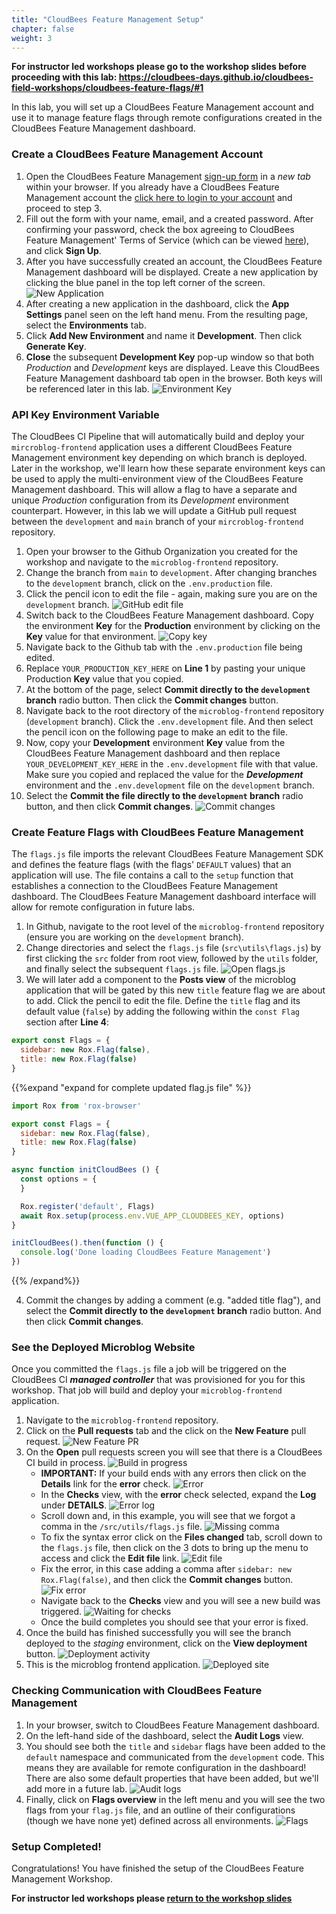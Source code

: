 ```yaml
---
title: "CloudBees Feature Management Setup"
chapter: false
weight: 3
--- 
```


**For instructor led workshops please go to the workshop slides before proceeding with this lab: https://cloudbees-days.github.io/cloudbees-field-workshops/cloudbees-feature-flags/#1**

In this lab, you will set up a CloudBees Feature Management account and use it to manage feature flags through remote configurations created in the CloudBees Feature Management dashboard.

### Create a CloudBees Feature Management Account

1. Open the CloudBees Feature Management [sign-up form](https://rollout.io/sign-up/) in a _new tab_ within your browser. If you already have a CloudBees Feature Management account the [click here to login to your account](https://app.rollout.io/login) and proceed to step 3.
2. Fill out the form with your name, email, and a created password. After confirming your password, check the box agreeing to CloudBees Feature Management' Terms of Service (which can be viewed [here](https://docs.cloudbees.com/docs/cloudbees-common/latest/subscription-agreement/)), and click **Sign Up**.
3. After you have successfully created an account, the CloudBees Feature Management dashboard will be displayed. Create a new application by clicking the blue panel in the top left corner of the screen. ![New Application](images/new-application.png?width=70pc)
4. After creating a new application in the dashboard, click the **App Settings** panel seen on the left hand menu. From the resulting page, select the **Environments** tab.
5. Click **Add New Environment** and name it **Development**. Then click **Generate Key**.
6. **Close** the subsequent **Development Key** pop-up window so that both _Production_ and _Development_ keys are displayed. Leave this CloudBees Feature Management dashboard tab open in the browser. Both keys will be referenced later in this lab.
![Environment Key](images/CBFMEnvKey.png?width=70pc)

### API Key Environment Variable

The CloudBees CI Pipeline that will automatically build and deploy your `mircroblog-frontend` application uses a different CloudBees Feature Management environment key depending on which branch is deployed. Later in the workshop, we'll learn how these separate environment keys can be used to apply the multi-environment view of the CloudBees Feature Management dashboard. This will allow a flag to have a separate and unique *Production* configuration from its *Development* environment counterpart. However, in this lab we will update a GitHub pull request between the `development` and `main` branch of your  `mircroblog-frontend` repository.

1. Open your browser to the Github Organization you created for the workshop and navigate to the `microblog-frontend` repository.
2. Change the branch from `main` to `development`. After changing branches to the `development` branch, click on the `.env.production` file.
3. Click the pencil icon to edit the file - again, making sure you are on the `development` branch. ![GitHub edit file](images/pencilEdit.png?width=50pc)
1. Switch back to the CloudBees Feature Management dashboard. Copy the environment **Key** for the **Production** environment by clicking on the **Key** value for that environment. ![Copy key](images/copy-key.png?width=50pc)
2. Navigate back to the Github tab with the `.env.production` file being edited.
3. Replace `YOUR_PRODUCTION_KEY_HERE` on **Line 1** by pasting your unique Production **Key** value that you copied.
4. At the bottom of the page, select **Commit directly to the `development` branch** radio button. Then click the **Commit changes** button.
5. Navigate back to the root directory of the `microblog-frontend` repository (`development` branch). Click the `.env.development` file. And then select the pencil icon on the following page to make an edit to the file.
6. Now, copy your **Development** environment **Key** value from the CloudBees Feature Management dashboard and then replace `YOUR_DEVELOPMENT_KEY_HERE` in the `.env.development` file with that value. Make sure you copied and replaced the value for the ***Development*** environment and the `.env.development` file on the `development` branch.
7. Select the **Commit the file directly to the `development` branch** radio button, and then click **Commit changes**.
![Commit changes](images/commitChanges.png?width=50pc)

### Create Feature Flags with CloudBees Feature Management

The `flags.js` file imports the relevant CloudBees Feature Management SDK and defines the feature flags (with the flags' `DEFAULT` values) that an application will use. The file contains a call to the `setup` function that establishes a connection to the CloudBees Feature Management dashboard. The CloudBees Feature Management dashboard interface will allow for remote configuration in future labs.

1. In Github, navigate to the root level of the `microblog-frontend` repository (ensure you are working on the `development` branch).
2. Change directories and select the `flags.js` file (`src\utils\flags.js`) by first clicking the `src` folder from root view, followed by the `utils` folder, and finally select the subsequent `flags.js` file. ![Open flags.js](images/open-flags-js.png?width=60pc)
3. We will later add a component to the **Posts view** of the microblog application that will be gated by this new `title` feature flag we are about to add. Click the pencil to edit the file. Define the `title` flag and its default value (`false`) by adding the following within the `const Flag` section after **Line 4**:
```javascript
export const Flags = {
  sidebar: new Rox.Flag(false),
  title: new Rox.Flag(false)
}
```

{{%expand "expand for complete updated flag.js file" %}}

```javascript
import Rox from 'rox-browser'

export const Flags = {
  sidebar: new Rox.Flag(false),
  title: new Rox.Flag(false)
}

async function initCloudBees () {
  const options = {
  }

  Rox.register('default', Flags)
  await Rox.setup(process.env.VUE_APP_CLOUDBEES_KEY, options)
}

initCloudBees().then(function () {
  console.log('Done loading CloudBees Feature Management')
})
```
{{% /expand%}}

4. Commit the changes by adding a comment (e.g. "added title flag"), and select the **Commit directly to the `development` branch** radio button. And then click **Commit changes**.


### See the Deployed Microblog Website

Once you committed the `flags.js` file a job will be triggered on the CloudBees CI ***managed controller*** that was provisioned for you for this workshop. That job will build and deploy your `microblog-frontend` application.

1. Navigate to the `microblog-frontend` repository.
2. Click on the **Pull requests** tab and the click on the **New Feature** pull request. ![New Feature PR](new-feature-pr.png?width=50pc)
3. On the **Open** pull requests screen you will see that there is a CloudBees CI build in process. ![Build in progress](images/building.png?width=50pc)
   - **IMPORTANT:** If your build ends with any errors then click on the **Details** link for the **error** check. ![Error](images/pr-error.png?width=50pc)
   - In the **Checks** view, with the **error** check selected, expand the **Log** under **DETAILS**. ![Error log](images/error-log.png?width=50pc)
   - Scroll down and, in this example, you will see that we forgot a comma in the `/src/utils/flags.js` file. ![Missing comma](images/missing-comma.png?width=50pc)
   - To fix the syntax error click on the **Files changed** tab, scroll down to the `flags.js` file, then click on the 3 dots to bring up the menu to access and click the **Edit file** link. ![Edit file](images/edit-file.png?width=50pc)
   - Fix the error, in this case adding a comma after `sidebar: new Rox.Flag(false)`, and then click the **Commit changes** button. ![Fix error](images/fix-error.png?width=50pc)
   - Navigate back to the **Checks** view and you will see a new build was triggered. ![Waiting for checks](images/checks-waiting.png?width=50pc)
   - Once the build completes you should see that your error is fixed. 
4. Once the build has finished successfully you will see the branch deployed to the *staging* environment, click on the **View deployment** button. ![Deployment activity](images/view-deployment.png?width=50pc)
5. This is the microblog frontend application.
![Deployed site](images/microblogWebsite.png?width=50pc)


### Checking Communication with CloudBees Feature Management

1. In your browser, switch to CloudBees Feature Management dashboard.
2. On the left-hand side of the dashboard, select the **Audit Logs** view.
3. You should see both the `title` and `sidebar` flags have been added to the `default` namespace and communicated from the `development` code. This means they are available for remote configuration in the dashboard! There are also some default properties that have been added, but we'll add more in a future lab. ![Audit logs](images/auditLogs.png?width=50pc)
4. Finally, click on **Flags overview** in the left menu and you will see the two flags from your `flag.js` file, and an outline of their configurations (though we have none yet) defined across all environments. ![Flags](images/dashboard-flags.png?width=50pc)

### Setup Completed!
Congratulations! You have finished the setup of the CloudBees Feature Management Workshop.

**For instructor led workshops please <a href="https://cloudbees-days.github.io/cloudbees-field-workshops/cloudbees-feature-management/#gating-code-title">return to the workshop slides</a>**

